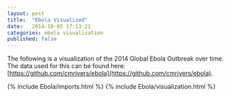 ```yaml
---
layout: post
title:  "Ebola Visualized"
date:   2014-10-05 17:13:21
categories: ebola visualization
published: false
---
```


The following is a visualization of the 2014 Global Ebola Outbreak over time. The data used for this can be found here: [https://github.com/cmrivers/ebola](https://github.com/cmrivers/ebola).

{% include Ebola/imports.html %}
{% include Ebola/visualization.html %}


